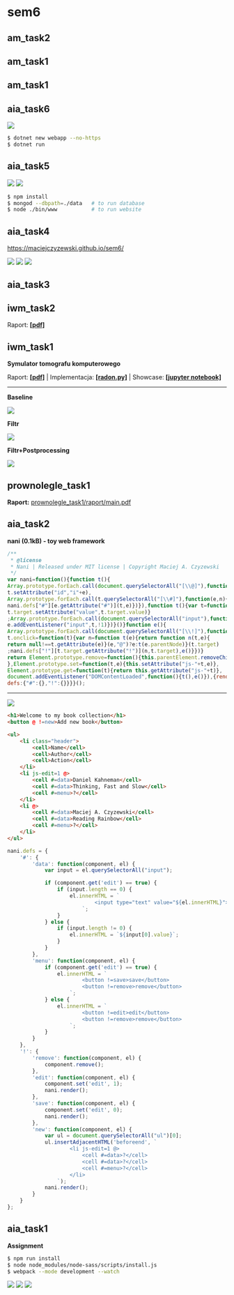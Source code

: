 # sem6

## am_task2

## am_task1

## am_task1

## aia_task6

![](aia_task6/screen.png)

```bash
$ dotnet new webapp --no-https
$ dotnet run
```

## aia_task5

![](aia_task5/screen-1.png)
![](aia_task5/screen-2.png)

```bash
$ npm install
$ mongod --dbpath=./data   # to run database
$ node ./bin/www           # to run website
```

## aia_task4

https://maciejczyzewski.github.io/sem6/

![](aia_task4/screen-1.png)
![](aia_task4/screen-2.png)
![](aia_task4/screen-3.png)

## aia_task3

## iwm_task2

Raport: [**[pdf]**](https://github.com/maciejczyzewski/sem6/blob/master/iwm_task2/raport/main.pdf)

## iwm_task1

**Symulator tomografu komputerowego**

Raport: [**[pdf]**](https://github.com/maciejczyzewski/sem6/blob/master/iwm_task1/raport/main.pdf) |
Implementacja: [**[radon.py]**](https://github.com/maciejczyzewski/sem6/blob/master/iwm_task1/radon.py) |
Showcase: [**[jupyter notebook]**](https://github.com/maciejczyzewski/sem6/blob/master/iwm_task1/showcase.ipynb)

---

**Baseline**

<img src="iwm_task1/raport/filtr_false.png" with="40%" />

**Filtr**

<img src="iwm_task1/raport/filtr_true.png" with="40%" />

**Filtr+Postprocessing**

<img src="iwm_task1/raport/filtr_true_pre.png" with="40%" />

## prownolegle_task1

**Raport:** [prownolegle_task1/raport/main.pdf](prownolegle_task1/raport/main.pdf)

## aia_task2

**nani (0.1kB) - toy web framework**

```js
/**
 * @license
 * Nani | Released under MIT license | Copyright Maciej A. Czyzewski
 */
var nani=function(){function t(){
Array.prototype.forEach.call(document.querySelectorAll("[\\@]"),function(t,e){
t.setAttribute("id","i"+e),
Array.prototype.forEach.call(t.querySelectorAll("[\\#]"),function(e,n){
nani.defs["#"][e.getAttribute("#")](t,e)})}),function t(){var t=function(t){
t.target.setAttribute("value",t.target.value)}
;Array.prototype.forEach.call(document.querySelectorAll("input"),function(e,n){
e.addEventListener("input",t,!1)})}()}function e(){
Array.prototype.forEach.call(document.querySelectorAll("[\\!]"),function(t,n){
t.onclick=function(t){var n=function t(e){return function n(t,e){
return null!==t.getAttribute(e)}(e,"@")?e:t(e.parentNode)}(t.target)
;nani.defs["!"][t.target.getAttribute("!")](n,t.target),e()}})}
return Element.prototype.remove=function(){this.parentElement.removeChild(this)
},Element.prototype.set=function(t,e){this.setAttribute("js-"+t,e)},
Element.prototype.get=function(t){return this.getAttribute("js-"+t)},
document.addEventListener("DOMContentLoaded",function(){t(),e()}),{render:t,
defs:{"#":{},"!":{}}}}();
```

---

![](aia_task2/screen.png)

```html
<h1>Welcome to my book collection</h1>
<button @ !=new>Add new book</button>

<ul>
    <li class="header">
        <cell>Name</cell>
        <cell>Author</cell>
        <cell>Action</cell>
    </li>
    <li js-edit=1 @>
        <cell #=data>Daniel Kahneman</cell>
        <cell #=data>Thinking, Fast and Slow</cell>
        <cell #=menu>?</cell>
    </li>
    <li @>
        <cell #=data>Maciej A. Czyzewski</cell>
        <cell #=data>Reading Rainbow</cell>
        <cell #=menu>?</cell>
    </li>
</ul>
```

```js
nani.defs = {
	'#': {
		'data': function(component, el) {
			var input = el.querySelectorAll("input");

			if (component.get('edit') == true) {
				if (input.length == 0) {
					el.innerHTML = `
							<input type="text" value="${el.innerHTML}">
						`;
				}
			} else {
				if (input.length != 0) {
					el.innerHTML = `${input[0].value}`;
				}
			}
		},
		'menu': function(component, el) {
			if (component.get('edit') == true) {
				el.innerHTML = `
						<button !=save>save</button>
						<button !=remove>remove</button>
					`;
			} else {
				el.innerHTML = `
						<button !=edit>edit</button>
						<button !=remove>remove</button>
					`;
			}
		}
	},
	'!': {
		'remove': function(component, el) {
			component.remove();
		},
		'edit': function(component, el) {
			component.set('edit', 1);
			nani.render();
		},
		'save': function(component, el) {
			component.set('edit', 0);
			nani.render();
		},
		'new': function(component, el) {
			var ul = document.querySelectorAll("ul")[0];
			ul.insertAdjacentHTML('beforeend', `
					<li js-edit=1 @>
						<cell #=data>?</cell>
						<cell #=data>?</cell>
						<cell #=menu>?</cell>
					</li>
				`);
			nani.render();
		}
	}
};
```

## aia_task1

**Assignment**

```bash
$ npm run install
$ node node_modules/node-sass/scripts/install.js
$ webpack --mode development --watch
```

<img src="aia_task1/screen-1.png" />
<img src="aia_task1/screen-2.png" />
<img src="aia_task1/screen-3.png" />
